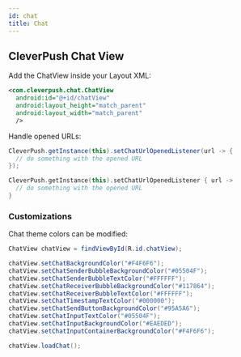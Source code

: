 ```yaml
---
id: chat
title: Chat
---
```


## CleverPush Chat View

Add the ChatView inside your Layout XML:

```xml
<com.cleverpush.chat.ChatView
  android:id="@+id/chatView"
  android:layout_height="match_parent"
  android:layout_width="match_parent"
  />
```

Handle opened URLs:

<!--DOCUSAURUS_CODE_TABS-->

<!--Java-->

```java
CleverPush.getInstance(this).setChatUrlOpenedListener(url -> {
  // do something with the opened URL
});
```

<!--Kotlin-->

```kotlin
CleverPush.getInstance(this).setChatUrlOpenedListener { url ->
  // do something with the opened URL
}
```

<!--END_DOCUSAURUS_CODE_TABS-->

### Customizations
Chat theme colors can be modified:

<!--DOCUSAURUS_CODE_TABS-->
<!--Java-->
```java
ChatView chatView = findViewById(R.id.chatView);

chatView.setChatBackgroundColor("#F4F6F6"); 
chatView.setChatSenderBubbleBackgroundColor("#05504F");
chatView.setChatSenderBubbleTextColor("#FFFFFF");
chatView.setChatReceiverBubbleBackgroundColor("#117864");
chatView.setChatReceiverBubbleTextColor("#FFFFFF");
chatView.setChatTimestampTextColor("#000000");
chatView.setChatSendButtonBackgroundColor("#95A5A6");
chatView.setChatInputTextColor("#05504F");
chatView.setChatInputBackgroundColor("#EAEDED");
chatView.setChatInputContainerBackgroundColor("#F4F6F6");

chatView.loadChat();
```
<!--END_DOCUSAURUS_CODE_TABS-->
